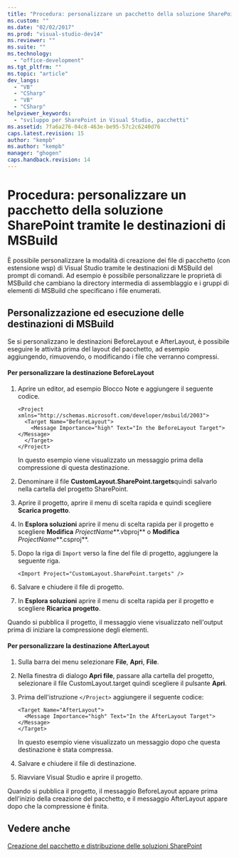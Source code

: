 ```yaml
---
title: "Procedura: personalizzare un pacchetto della soluzione SharePoint tramite le destinazioni di MSBuild"
ms.custom: ""
ms.date: "02/02/2017"
ms.prod: "visual-studio-dev14"
ms.reviewer: ""
ms.suite: ""
ms.technology: 
  - "office-development"
ms.tgt_pltfrm: ""
ms.topic: "article"
dev_langs: 
  - "VB"
  - "CSharp"
  - "VB"
  - "CSharp"
helpviewer_keywords: 
  - "sviluppo per SharePoint in Visual Studio, pacchetti"
ms.assetid: 7fa6a276-04c8-463e-be95-57c2c6240d76
caps.latest.revision: 15
author: "kempb"
ms.author: "kempb"
manager: "ghogen"
caps.handback.revision: 14
---
```

# Procedura: personalizzare un pacchetto della soluzione SharePoint tramite le destinazioni di MSBuild
  È possibile personalizzare la modalità di creazione dei file di pacchetto \(con estensione wsp\) di Visual Studio tramite le destinazioni di MSBuild del prompt di comandi.  Ad esempio è possibile personalizzare le proprietà di MSBuild che cambiano la directory intermedia di assemblaggio e i gruppi di elementi di MSBuild che specificano i file enumerati.  
  
## Personalizzazione ed esecuzione delle destinazioni di MSBuild  
 Se si personalizzano le destinazioni BeforeLayout e AfterLayout, è possibile eseguire le attività prima del layout del pacchetto, ad esempio aggiungendo, rimuovendo, o modificando i file che verranno compressi.  
  
#### Per personalizzare la destinazione BeforeLayout  
  
1.  Aprire un editor, ad esempio Blocco Note e aggiungere il seguente codice.  
  
    ```  
    <Project xmlns="http://schemas.microsoft.com/developer/msbuild/2003">  
      <Target Name="BeforeLayout">  
        <Message Importance="high" Text="In the BeforeLayout Target"></Message>  
      </Target>  
    </Project>  
    ```  
  
     In questo esempio viene visualizzato un messaggio prima della compressione di questa destinazione.  
  
2.  Denominare il file **CustomLayout.SharePoint.targets**quindi salvarlo nella cartella del progetto SharePoint.  
  
3.  Aprire il progetto, aprire il menu di scelta rapida e quindi scegliere **Scarica progetto**.  
  
4.  In **Esplora soluzioni** aprire il menu di scelta rapida per il progetto e scegliere **Modifica** *ProjectName***.vbproj** o **Modifica** *ProjectName***.csproj**.  
  
5.  Dopo la riga di `Import` verso la fine del file di progetto, aggiungere la seguente riga.  
  
    ```  
    <Import Project="CustomLayout.SharePoint.targets" />  
    ```  
  
6.  Salvare e chiudere il file di progetto.  
  
7.  In **Esplora soluzioni** aprire il menu di scelta rapida per il progetto e scegliere **Ricarica progetto**.  
  
 Quando si pubblica il progetto, il messaggio viene visualizzato nell'output prima di iniziare la compressione degli elementi.  
  
#### Per personalizzare la destinazione AfterLayout  
  
1.  Sulla barra dei menu selezionare **File**, **Apri**, **File**.  
  
2.  Nella finestra di dialogo **Apri file**, passare alla cartella del progetto, selezionare il file CustomLayout.target quindi scegliere il pulsante **Apri**.  
  
3.  Prima dell'istruzione `</Project>` aggiungere il seguente codice:  
  
    ```  
    <Target Name="AfterLayout">  
      <Message Importance="high" Text="In the AfterLayout Target"></Message>  
    </Target>  
    ```  
  
     In questo esempio viene visualizzato un messaggio dopo che questa destinazione è stata compressa.  
  
4.  Salvare e chiudere il file di destinazione.  
  
5.  Riavviare Visual Studio e aprire il progetto.  
  
 Quando si pubblica il progetto, il messaggio BeforeLayout appare prima dell'inizio della creazione del pacchetto, e il messaggio AfterLayout appare dopo che la compressione è finita.  
  
## Vedere anche  
 [Creazione del pacchetto e distribuzione delle soluzioni SharePoint](../sharepoint/packaging-and-deploying-sharepoint-solutions.md)  
  
  